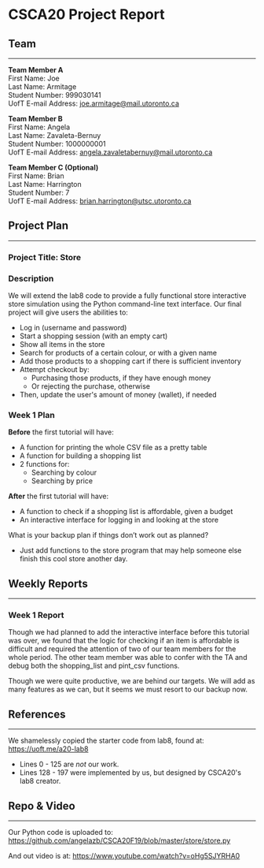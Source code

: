 # CSCA20 Project Report

## Team

--------

**Team Member A**  
First Name: Joe  
Last Name: Armitage  
Student Number: 999030141  
UofT E-mail Address: joe.armitage@mail.utoronto.ca  

**Team Member B**  
First Name: Angela  
Last Name: Zavaleta-Bernuy  
Student Number: 1000000001  
UofT E-mail Address: angela.zavaletabernuy@mail.utoronto.ca  

**Team Member C (Optional)**  
First Name: Brian  
Last Name: Harrington  
Student Number: 7  
UofT E-mail Address: brian.harrington@utsc.utoronto.ca

## Project Plan

--------

### Project Title: Store

### Description

We will extend the lab8 code to provide a fully functional store interactive store simulation using
the Python command-line text interface. Our final project will give users the abilities to:

- Log in (username and password)
- Start a shopping session (with an empty cart)
- Show all items in the store
- Search for products of a certain colour, or with a given name
- Add those products to a shopping cart if there is sufficient inventory
- Attempt checkout by:
  - Purchasing those products, if they have enough money
  - Or rejecting the purchase, otherwise
- Then, update the user's amount of money (wallet), if needed

### Week 1 Plan

**Before** the first tutorial will have:

- A function for printing the whole CSV file as a pretty table
- A function for building a shopping list
- 2 functions for:
  - Searching by colour
  - Searching by price

**After** the first tutorial will have:

- A function to check if a shopping list is affordable, given a budget
- An interactive interface for logging in and looking at the store

What is your backup plan if things don’t work out as planned?

- Just add functions to the store program that may help someone else finish this cool store another day.

## Weekly Reports

-----------------

### Week 1 Report

Though we had planned to add the interactive interface before this tutorial was over, we found that
the logic for checking if an item is affordable is difficult and required the attention of two of
our team members for the whole period. The other team member was able to confer with the TA and 
debug both the shopping_list and pint_csv functions.

Though we were quite productive, we are behind our targets. We will add as many features as we can,
but it seems we must resort to our backup now.

## References

-------------

We shamelessly copied the starter code from lab8, found at:
https://uoft.me/a20-lab8

- Lines 0 - 125 are *not* our work.
- Lines 128 - 197 were implemented by us, but designed by CSCA20's lab8 creator.

## Repo & Video

---------------

Our Python code is uploaded to:
https://github.com/angelazb/CSCA20F19/blob/master/store/store.py

And out video is at:
https://www.youtube.com/watch?v=oHg5SJYRHA0
